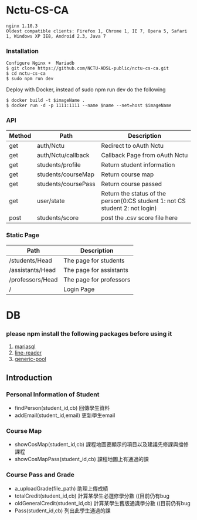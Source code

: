 # Nctu-CS-CA

```
nginx 1.10.3 
Oldest compatible clients: Firefox 1, Chrome 1, IE 7, Opera 5, Safari 1, Windows XP IE8, Android 2.3, Java 7
```
### Installation

```
Configure Nginx +  Mariadb
$ git clone https://github.com/NCTU-ADSL-public/nctu-cs-ca.git
$ cd nctu-cs-ca
$ sudo npm run dev
```
Deploy with Docker, instead of sudo npm run dev do the following
```
$ docker build -t $imageName .
$ docker run -d -p 1111:1111 --name $name --net=host $imageName
```

### API

| Method | Path | Description |
|------- | --------- | ------ |
| get | auth/Nctu | Redirect to oAuth Nctu|
| get | auth/Nctu/callback | Callback Page from oAuth Nctu|
| get | students/profile | Return student information |
| get | students/courseMap | Return course map |
| get | students/coursePass | Return course passed |
| get | user/state| Return the status of the person(0:CS student 1: not CS student 2: not login) |
| post | students/score | post the .csv score file here |

### Static Page

| Path | Description |
| --------- | ------ |
| /students/Head | The page for students |
| /assistants/Head | The page for assistants |
| /professors/Head | The page for professors |
| / | Login Page |


# DB
### please npm install the following packages before using it
1. [mariasql](https://github.com/mscdex/node-mariasql)
2. [line-reader](https://github.com/nickewing/line-reader)
3. [generic-pool](https://github.com/coopernurse/node-pool)

## Introduction

### Personal Information of Student
* findPerson(student_id,cb) 回傳學生資料
* addEmail(student_id,email) 更新學生email

### Course Map
* showCosMap(student_id,cb) 課程地圖要顯示的項目以及建議先修課與擋修課程
* showCosMapPass(student_id,cb) 課程地圖上有通過的課

### Course Pass and Grade
* a_uploadGrade(file_path) 助理上傳成績
* totalCredit(student_id,cb) 計算某學生必選修學分數  ((目前仍有bug
* oldGeneralCredit(student_id,cb) 計算某學生舊版通識學分數 ((目前仍有bug
* Pass(student_id,cb) 列出此學生通過的課
